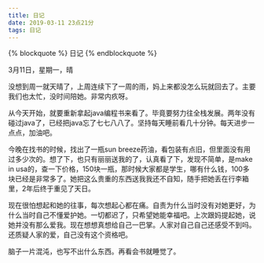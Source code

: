 ```yaml
---
title: 日记
date: 2019-03-11 23点21分
tags: 日记
---
```

{% blockquote %}
日记
{% endblockquote %}
<!-- more -->
3月11日，星期一，晴

没想到周一就天晴了，上周连续下了一周的雨，妈上来都没怎么玩就回去了。主要我们也太忙，没时间陪她。非常内疚呀。

从今天开始，就要重新拿起java编程书来看了。毕竟要努力往全栈发展。两年没有碰过java了，已经把java忘了七七八八了。坚持每天睡前看几十分钟。每天进步一点点，加油吧。

今晚在找书的时候，找出了一瓶sun breeze药油，看包装有点旧，但里面没有用过多少次的。想了下，也只有丽丽送我的了，认真看了下，发现不简单，是make in usa的，查一下价格，150块一瓶，那时候大家都是学生，哪有什么钱，100多块已经是非常多了。她把这么贵重的东西送我我还不自知，随手把她丢在行李箱里，2年后终于重见了天日。

现在很怕想起和她的往事，每次想起心都在痛。自责为什么当时没有对她更好，为什么当时自己不懂爱护她。一切都迟了，只希望她能幸福吧。上次跟妈提起她，说她并没有那么爱我。现在想想真想给自己一巴掌。人家对自己自己还感受不到吗。还质疑人家的爱，自己没有这个资格吧。

脑子一片混沌，也写不出什么东西。再看会书就睡觉了。